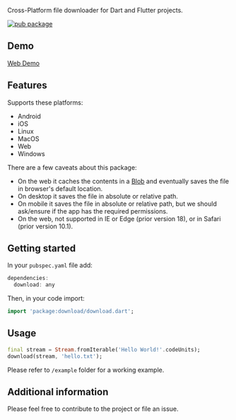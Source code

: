 Cross-Platform file downloader for Dart and Flutter projects.

[![pub package](https://img.shields.io/pub/v/download.svg)](https://pub.dartlang.org/packages/download)

## Demo

[Web Demo](https://download.pwa.ir)

## Features

Supports these platforms:

- Android
- iOS
- Linux
- MacOS
- Web
- Windows

There are a few caveats about this package:

- On the web it caches the contents in a [Blob](https://developer.mozilla.org/en-US/docs/Web/API/Blob) and eventually saves the file in browser's default location.
- On desktop it saves the file in absolute or relative path.
- On mobile it saves the file in absolute or relative path, but we should ask/ensure if the app has the required permissions.
- On the web, not supported in IE or Edge (prior version 18), or in Safari (prior version 10.1).

## Getting started

In your `pubspec.yaml` file add:

```dart
dependencies:
  download: any
```
Then, in your code import:
```dart
import 'package:download/download.dart';
```

## Usage

```dart
final stream = Stream.fromIterable('Hello World!'.codeUnits);
download(stream, 'hello.txt');
```

Please refer to `/example` folder for a working example.

## Additional information

Please feel free to contribute to the project or file an issue.
